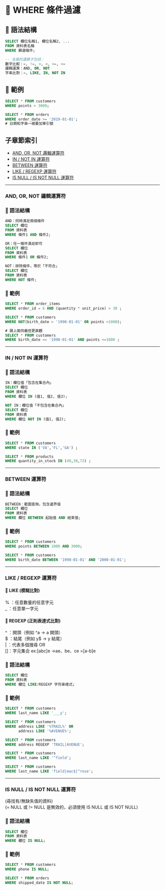 # 🎯 WHERE 條件過濾

## 📌 語法結構
```sql
SELECT 欄位名稱1, 欄位名稱2, ...
FROM 資料表名稱
WHERE 篩選條件;

-- 支援的運算子包括：
數字比較：=, !=, >, <, >=, <=
邏輯運算：AND, OR, NOT
字串比對：=, LIKE, IN, NOT IN
```

## 📘 範例
```sql
SELECT * FROM customers
WHERE points > 3000;
```

```sql
SELECT * FROM orders
WHERE order_date >= '2019-01-01';
# 日期和字串一樣要加單引號

```
## 子章節索引
- [AND, OR, NOT 邏輯運算符](#and-or-not-邏輯運算符)
- [IN / NOT IN 運算符](#in--not-in-運算符)
- [BETWEEN 運算符](#between-運算符)
- [LIKE / REGEXP 運算符](#like--regexp-運算符)
- [IS NULL / IS NOT NULL 運算符](#is-null--is-not-null-運算符)

---
### AND, OR, NOT 邏輯運算符

### 📌 語法結構
```sql
AND：同時滿足兩個條件
SELECT 欄位
FROM 資料表
WHERE 條件1 AND 條件2;

OR：任一條件滿足即可
SELECT 欄位
FROM 資料表
WHERE 條件1 OR 條件2;

NOT：排除條件，等於「不符合」
SELECT 欄位
FROM 資料表
WHERE NOT 條件;
```

### 📘 範例
```sql
SELECT * FROM order_items
WHERE order_id = 6 AND (quantity * unit_price) > 30 ;
```

```sql
SELECT * FROM customers
WHERE NOT(birth_date > '1990-01-01' OR points >1000);
```

```sql
# 跟上面同義但更直觀
SELECT * FROM customers
WHERE birth_date <= '1990-01-01' AND points <=1000 ;
```
---
### IN / NOT IN 運算符

### 📌 語法結構
```sql
IN：欄位值「包含在集合內」
SELECT 欄位
FROM 資料表
WHERE 欄位 IN (值1, 值2, 值3);

NOT IN：欄位值「不包含在集合內」
SELECT 欄位
FROM 資料表
WHERE 欄位 NOT IN (值1, 值2);
```
### 📘 範例
```sql
SELECT * FROM customers
WHERE state IN ('VA','FL','GA') ;
```

```sql
SELECT * FROM products
WHERE quantity_in_stock IN (49,38,72) ;
```
---

### BETWEEN 運算符

### 📌 語法結構
```sql
BETWEEN：範圍查詢，包含邊界值
SELECT 欄位
FROM 資料表
WHERE 欄位 BETWEEN 起始值 AND 結束值;
```

### 📘 範例
```sql
SELECT * FROM customers
WHERE points BETWEEN 1000 AND 3000;
```

```sql
SELECT * FROM customers
WHERE birth_date BETWEEN '1990-01-01' AND '2000-01-01';
```
---

### LIKE / REGEXP 運算符

#### 💫 LIKE (模糊比對)  
% ：任意數量的任意字元  
_ ：任意單一字元  

#### 💫 REGEXP (正則表達式比對)   
^ ：開頭（例如 ^a → a 開頭）  
$ ：結尾（例如 y$ → y 結尾）  
| ：代表多個搜尋 OR   
[]：字元集合 ex:[abc]e ->ae、be、ce =[a-b]e   

### 📌 語法結構
```sql
SELECT 欄位
FROM 資料表
WHERE 欄位 LIKE/REGEXP 字符串樣式;
```

### 📘 範例
```sql
SELECT * FROM customers
WHERE last_name LIKE '___y';
```

```sql
SELECT * FROM customers
WHERE address LIKE '%TRAIL%' OR 
      address LIKE '%AVENUE%';
```

```sql    
SELECT * FROM customers
WHERE address REGEXP 'TRAIL|AVENUE';
```

```sql 	    
SELECT * FROM customers
WHERE last_name LIKE '^field';	
```

```sql 
SELECT * FROM customers
WHERE last_name LIKE 'field|mac$|^rose';
```  
---
### IS NULL / IS NOT NULL 運算符
(尋找有/無缺失值的資料)  
(= NULL 或 != NULL 是無效的，必須使用 IS NULL 或 IS NOT NULL)  

### 📌 語法結構
```sql
SELECT 欄位
FROM 資料表
WHERE 欄位 IS NULL;
```
  
### 📘 範例
```sql
SELECT * FROM customers
WHERE phone IS NULL;
```

```sql
SELECT * FROM orders
WHERE shipped_date IS NOT NULL;
```  
